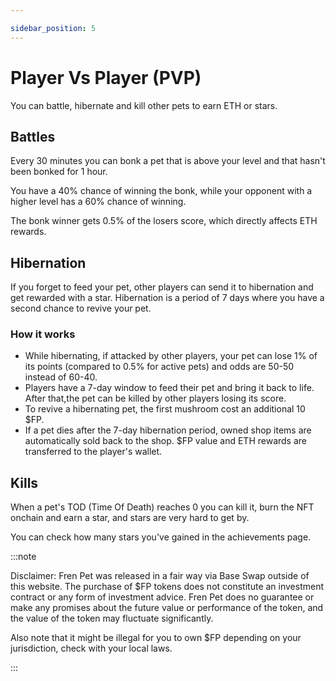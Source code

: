 ```yaml
---

sidebar_position: 5
---
```




# Player Vs Player (PVP)

You can battle, hibernate and kill other pets to earn ETH or stars.


## Battles

Every 30 minutes you can bonk a pet that is above your level and that hasn't been bonked for 1 hour. <!--If you don't see anyone to bonk it's because they have all been bonked within the last hour. -->

You have a 40% chance of winning the bonk, while your opponent with a higher level has a 60% chance of winning.

The bonk winner gets 0.5% of the losers score, which directly affects ETH rewards.

## Hibernation

If you forget to feed your pet, other players can send it to hibernation and get rewarded with a star. Hibernation is a period of 7 days where you have a second chance to revive your pet.


### How it works

- While hibernating, if attacked by other players, your pet can lose 1% of its points (compared to 0.5% for active pets) and odds are 50-50 instead of 60-40. 
- Players have a 7-day window to feed their pet and bring it back to life. After that,the pet can be killed by other players losing its score.
- To revive a hibernating pet, the first mushroom cost an additional 10 $FP.
- If a pet dies after the 7-day hibernation period, owned shop items are automatically sold back to the shop. $FP value and ETH rewards are transferred to the player's wallet.



## Kills

When a pet's TOD (Time Of Death) reaches 0 you can kill it, burn the NFT onchain and earn a star, and stars are very hard to get by.

You can check how many stars you've gained in the achievements page.



:::note

Disclaimer: Fren Pet was released in a fair way via Base Swap outside of this website. The purchase of $FP tokens does not constitute an investment contract or any form of investment advice. Fren Pet does no guarantee or make any promises about the future value or performance of the token, and the value of the token may fluctuate significantly.

Also note that it might be illegal for you to own $FP depending on your jurisdiction, check with your local laws.

:::
